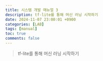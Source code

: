 ```yaml
---
title: 시스템 개발 매뉴얼 3
description: tf-lite를 통해 머신 러닝 시작하기
date: 2024-11-07 23:00:01 +0900
categories: [LAB]
tags: [manual]
toc: true
comments: false
---
```


> tf-lite를 통해 머신 러닝 시작하기

